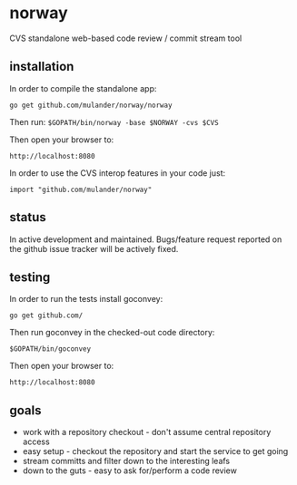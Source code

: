 norway
======

CVS standalone web-based code review / commit stream tool

installation
------------

In order to compile the standalone app:

`go get github.com/mulander/norway/norway`

Then run:
`$GOPATH/bin/norway -base $NORWAY -cvs $CVS`

Then open your browser to:

`http://localhost:8080`

In order to use the CVS interop features in your code just:

`import "github.com/mulander/norway"`

status
------

In active development and maintained. Bugs/feature request reported on the github issue tracker will be actively fixed.

testing
-------

In order to run the tests install goconvey:

`go get github.com/`

Then run goconvey in the checked-out code directory:

`$GOPATH/bin/goconvey`

Then open your browser to:

`http://localhost:8080`

goals
-----
* work with a repository checkout - don't assume central repository access
* easy setup - checkout the repository and start the service to get going
* stream committs and filter down to the interesting leafs
* down to the guts - easy to ask for/perform a code review
